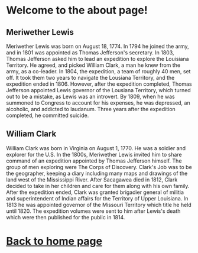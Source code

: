 
# Welcome to the about page!


## Meriwether Lewis
Meriwether Lewis was born on August 18, 1774. In 1794 he joined the army, and in 1801 was appointed as Thomas Jefferson's secretary. In 1803, Thomas Jefferson asked him to lead an expedition to explore the Louisiana Territory. He agreed, and picked William Clark, a man he knew from the army, as a co-leader. In 1804, the expedition, a team of roughly 40 men, set off. It took them two years to navigate the Lousiana Territory, and the expedition ended in 1806. However, after the expedition completed, Thomas Jefferson appointed Lewis governor of the Lousiana Territory, which turned out to be a mistake, as Lewis was an introvert. By 1809, when he was summoned to Congress to account for his expenses, he was depressed, an alcoholic, and addicted to laudanum. Three years after the expedition completed, he committed suicide.

## William Clark
William Clark was born in Virginia on August 1, 1770. He was a soldier and explorer for the U.S. In the 1800s, Meriwether Lewis invited him to share command of an expedition appointed by Thomas Jefferson himself. The group of men exploring were The Corps of Discovery. Clark's Job was to be the geographer, keeping a diary including many maps and drawings of the land west of the Mississippi River. After Sacagawea died in 1812, Clark decided to take in her children and care for them along with his own family. After the expedition ended, Clark was granted brigadier general of militia and superintendent of Indian affairs for the Territory of Upper Louisiana. In 1813 he was appointed governor of the Missouri Territory which title he held until 1820. The expedition volumes were sent to him after Lewis's death which were then published for the public in 1814.

# [Back to home page](README.md)



